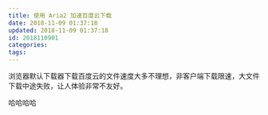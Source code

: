 ```yaml
---
title: 使用 Aria2 加速百度云下载
date: 2018-11-09 01:37:18
updated: 2018-11-09 01:37:18
id: 2018110901
categories:
tags:
---
```


浏览器默认下载器下载百度云的文件速度大多不理想，非客户端下载限速，大文件下载中途失败，让人体验非常不友好。

<!-- more -->

哈哈哈哈